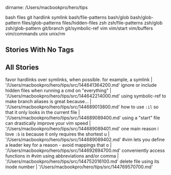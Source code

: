 dirname: /Users/macbookpro/hero/tips

bash files git hardlink symlink bash/file-patterns bash/glob bash/glob-pattern files/glob-patterns files/hidden-files zsh zsh/file-patterns zsh/glob zsh/glob-pattern git/branch git/symbolic-ref vim vim/start vim/buffers vim/commands unix unix/rm 

 Stories With No Tags
----------------------



All Stories
-----------

  favor hardlinks over symlinks, when possible.  for example, a symlink  | '/Users/macbookpro/hero/tips/src/144641364200.md'
  ignore or include hidden files when running a cmd on "everything"      | '/Users/macbookpro/hero/tips/src/144642214000.md'
  using symbolic-ref to make branch aliases is great because...          | '/Users/macbookpro/hero/tips/src/144689013800.md'
  how to use `:il` so that it only looks in the current file             | '/Users/macbookpro/hero/tips/src/144689089400.md'
  using a "start" file can drastically improve your vim speed            | '/Users/macbookpro/hero/tips/src/144689089401.md'
  one main reason i love `:b` is because it only requires the shortest u | '/Users/macbookpro/hero/tips/src/144689089402.md'
  #vim lets you define a leader key for a reason - avoid mappings that o | '/Users/macbookpro/hero/tips/src/144692694700.md'
  conveniently access functions in #vim using abbreviations and/or comma | '/Users/macbookpro/hero/tips/src/144752016100.md'
  delete file using its inode number                                     | '/Users/macbookpro/hero/tips/src/144769570700.md'

